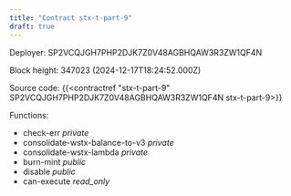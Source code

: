 ```yaml
---
title: "Contract stx-t-part-9"
draft: true
---
```

Deployer: SP2VCQJGH7PHP2DJK7Z0V48AGBHQAW3R3ZW1QF4N


 



Block height: 347023 (2024-12-17T18:24:52.000Z)

Source code: {{<contractref "stx-t-part-9" SP2VCQJGH7PHP2DJK7Z0V48AGBHQAW3R3ZW1QF4N stx-t-part-9>}}

Functions:

* check-err _private_
* consolidate-wstx-balance-to-v3 _private_
* consolidate-wstx-lambda _private_
* burn-mint _public_
* disable _public_
* can-execute _read_only_
